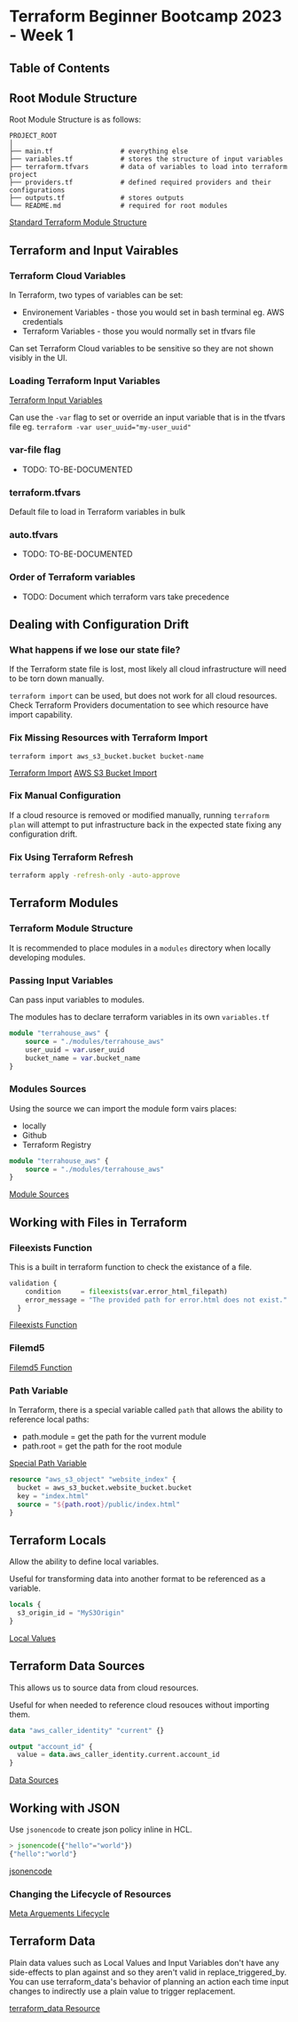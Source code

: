 # Terraform Beginner Bootcamp 2023 - Week 1

## Table of Contents

## Root Module Structure

Root Module Structure is as follows:

```
PROJECT_ROOT
│
├── main.tf                 # everything else
├── variables.tf            # stores the structure of input variables
├── terraform.tfvars        # data of variables to load into terraform project
├── providers.tf            # defined required providers and their configurations
├── outputs.tf              # stores outputs
└── README.md               # required for root modules
```

[Standard Terraform Module Structure](https://developer.hashicorp.com/terraform/language/modules/develop/structure)

## Terraform and Input Vairables

### Terraform Cloud Variables

In Terraform, two types of variables can be set:
- Environement Variables - those you would set in bash terminal eg. AWS credentials
- Terraform Variables - those you would normally set in tfvars file

Can set Terraform Cloud variables to be sensitive so they are not shown visibly in the UI.

### Loading Terraform Input Variables

[Terraform Input Variables](https://developer.hashicorp.com/terraform/language/values/variables)

Can use the `-var` flag to set or override an input variable that is in the tfvars file eg. `terraform -var user_uuid="my-user_uuid"`

### var-file flag

- TODO: TO-BE-DOCUMENTED

### terraform.tfvars

Default file to load in Terraform variables in bulk

### auto.tfvars

- TODO: TO-BE-DOCUMENTED

### Order of Terraform variables

- TODO: Document which terraform vars take precedence

## Dealing with Configuration Drift

### What happens if we lose our state file?

If the Terraform state file is lost, most likely all cloud infrastructure will need to be torn down manually.

`terraform import` can be used, but does not work for all cloud resources. Check Terraform Providers documentation to see which resource have import capability.

### Fix Missing Resources with Terraform Import

`terraform import aws_s3_bucket.bucket bucket-name`

[Terraform Import](https://developer.hashicorp.com/terraform/language/import)
[AWS S3 Bucket Import](https://registry.terraform.io/providers/hashicorp/aws/latest/docs/resources/s3_bucket#import)

### Fix Manual Configuration

If a cloud resource is removed or modified manually, running `terraform plan` will attempt to put infrastructure back in the expected state fixing any configuration drift.

### Fix Using Terraform Refresh

```sh
terraform apply -refresh-only -auto-approve
```

## Terraform Modules

### Terraform Module Structure

It is recommended to place modules in a `modules` directory when locally developing modules.

### Passing Input Variables

Can pass input variables to modules.

The modules has to declare terraform variables in its own `variables.tf`

```tf
module "terrahouse_aws" {
    source = "./modules/terrahouse_aws"
    user_uuid = var.user_uuid
    bucket_name = var.bucket_name
}
```

### Modules Sources

Using the source we can import the module form vairs places:
- locally
- Github
- Terraform Registry

```tf
module "terrahouse_aws" {
    source = "./modules/terrahouse_aws"
}
```

[Module Sources](https://developer.hashicorp.com/terraform/language/modules/sources)

## Working with Files in Terraform

### Fileexists Function

This is a built in terraform function to check the existance of a file.

```tf
validation {
    condition     = fileexists(var.error_html_filepath)
    error_message = "The provided path for error.html does not exist."
  }
```

[Fileexists Function](https://developer.hashicorp.com/terraform/language/functions/fileexists)

### Filemd5

[Filemd5 Function](https://developer.hashicorp.com/terraform/language/functions/filemd5)

### Path Variable

In Terraform, there is a special variable called `path` that allows the ability to reference local paths:
- path.module = get the path for the vurrent module
- path.root = get the path for the root module

[Special Path Variable](https://developer.hashicorp.com/terraform/language/expressions/references#filesystem-and-workspace-info)

```tf
resource "aws_s3_object" "website_index" {
  bucket = aws_s3_bucket.website_bucket.bucket
  key = "index.html"
  source = "${path.root}/public/index.html"
}
```

## Terraform Locals

Allow the ability to define local variables.

Useful for transforming data into another format to be referenced as a variable.

```tf
locals {
  s3_origin_id = "MyS3Origin"
}
```

[Local Values](https://developer.hashicorp.com/terraform/language/values/locals)

## Terraform Data Sources

This allows us to source data from cloud resources.

Useful for when needed to reference cloud resouces without importing them.

```tf
data "aws_caller_identity" "current" {}

output "account_id" {
  value = data.aws_caller_identity.current.account_id
}
```

[Data Sources](https://developer.hashicorp.com/terraform/language/data-sources)

## Working with JSON

Use `jsonencode` to create json policy inline in HCL.

```tf
> jsonencode({"hello"="world"})
{"hello":"world"}
```

[jsonencode](https://developer.hashicorp.com/terraform/language/functions/jsonencode)

### Changing the Lifecycle of Resources

[Meta Arguements Lifecycle](https://developer.hashicorp.com/terraform/language/meta-arguments/lifecycle)

## Terraform Data

Plain data values such as Local Values and Input Variables don't have any side-effects to plan against and so they aren't valid in replace_triggered_by. You can use terraform_data's behavior of planning an action each time input changes to indirectly use a plain value to trigger replacement.

[terraform_data Resource](https://developer.hashicorp.com/terraform/language/resources/terraform-data)